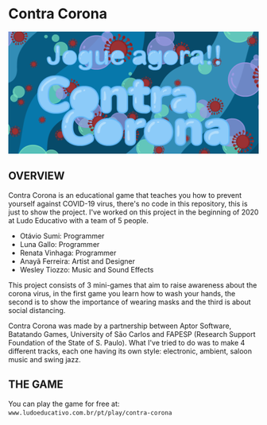 # Contra Corona

![Screenshot 1](img/logo.png)

OVERVIEW
--------------------------------------------------
Contra Corona is an educational game that teaches you how to prevent yourself against COVID-19 virus, there's no code in this repository, this is just to show the project.
I've worked on this project in the beginning of 2020 at Ludo Educativo with a team of 5 people. 
- Otávio Sumi:    Programmer
- Luna Gallo:     Programmer
- Renata Vinhaga: Programmer
- Anayã Ferreira:  Artist and Designer
- Wesley Tiozzo:  Music and Sound Effects

This project consists of 3 mini-games that aim to raise awareness about the corona virus, in the first game you learn how to wash your hands, the second is to show the importance of wearing masks and the third is about social distancing.

Contra Corona was made by a partnership between Aptor Software, Batatando Games, University of São Carlos and FAPESP (Research Support Foundation of the State of S. Paulo).
What I've tried to do was to make 4 different tracks, each one having its own style: electronic, ambient, saloon music and swing jazz.

THE GAME
--------------------------------------------------
You can play the game for free at: `www.ludoeducativo.com.br/pt/play/contra-corona`


